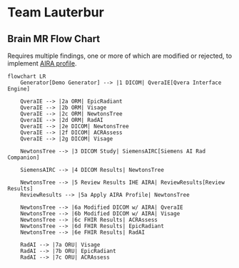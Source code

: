 # Team Lauterbur
## Brain MR Flow Chart

Requires multiple findings, one or more of which are modified or rejected, to implement [AIRA profile](https://www.ihe.net/uploadedFiles/Documents/Radiology/IHE_RAD_Suppl_AIRA.pdf).

```mermaid
flowchart LR
    Generator[Demo Generator] --> |1 DICOM| QveraIE[Qvera Interface Engine]

    QveraIE --> |2a ORM| EpicRadiant
    QveraIE --> |2b ORM| Visage
    QveraIE --> |2c ORM| NewtonsTree
    QveraIE --> |2d ORM| RadAI
    QveraIE --> |2e DICOM| NewtonsTree
    QveraIE --> |2f DICOM| ACRAssess
    QveraIE --> |2g DICOM| Visage

    NewtonsTree --> |3 DICOM Study| SiemensAIRC[Siemens AI Rad Companion]

    SiemensAIRC --> |4 DICOM Results| NewtonsTree

    NewtonsTree --> |5 Review Results IHE AIRA| ReviewResults[Review Results]
    ReviewResults --> |5a Apply AIRA Profile| NewtonsTree

    NewtonsTree --> |6a Modified DICOM w/ AIRA| QveraIE
    NewtonsTree --> |6b Modified DICOM w/ AIRA| Visage
    NewtonsTree --> |6c FHIR Results| ACRAssess
    NewtonsTree --> |6d FHIR Results| EpicRadiant
    NewtonsTree --> |6e FHIR Results| RadAI

    RadAI --> |7a ORU| Visage
    RadAI --> |7b ORU| EpicRadiant
    RadAI --> |7c ORU| ACRAssess
```
